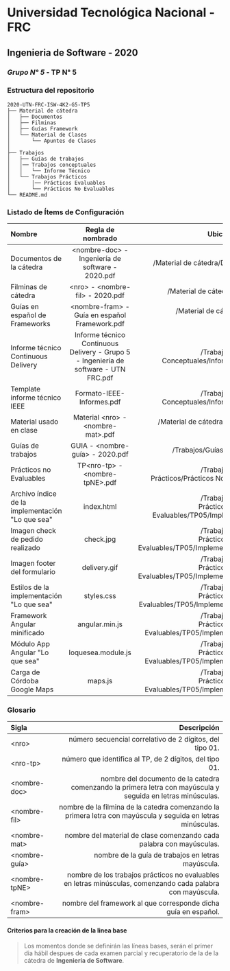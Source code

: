 # Universidad Tecnológica Nacional - FRC
## Ingenieria de Software - 2020
### *Grupo N° 5* - TP N° 5

### Estructura del repositorio

```
2020-UTN-FRC-ISW-4K2-G5-TP5
├── Material de cátedra
│   ├── Documentos
│   ├── Filminas
│   ├── Guías Framework
│   └── Material de Clases 
│       └── Apuntes de Clases   
│   
├── Trabajos
│   ├── Guías de trabajos
│   │── Trabajos conceptuales
│   │   └── Informe Técnico
│   └── Trabajos Prácticos
│       │── Prácticos Evaluables 
│       └── Prácticos No Evaluables
└── README.md

```

### Listado de Ítems de Configuración

| Nombre  | Regla de nombrado  | Ubicación física |
| :------------ |:---------------:| -----:|
| Documentos de la cátedra | \<nombre-doc> - Ingeniería de software - 2020.pdf | /Material de cátedra/Documentos
| Filminas de cátedra | \<nro> - \<nombre-fil> - 2020.pdf | /Material de cátedra/Filminas
| Guías en español de Frameworks | \<nombre-fram> - Guía en español Framework.pdf | /Material de cátedra/Guías Framework
| Informe técnico Continuous Delivery | Informe técnico Continuous Delivery - Grupo 5 - Ingeniería de software - UTN FRC.pdf | /Trabajos/Trabajos Conceptuales/Informe Técnico
| Template informe técnico IEEE | Formato-IEEE-Informes.pdf | /Trabajos/Trabajos Conceptuales/Informe Técnico
| Material usado en clase | Material \<nro> - \<nombre-mat>.pdf | /Material de cátedra/Material de clases
| Guías de trabajos | GUIA - \<nombre-guía> - 2020.pdf | /Trabajos/Guías de trabajos
| Prácticos no Evaluables | TP\<nro-tp> - \<nombre-tpNE>.pdf | /Trabajos/Trabajos Prácticos/Prácticos No Evaluables
| Archivo índice de la implementación "Lo que sea" | index.html | /Trabajos/Trabajos Prácticos/Prácticos Evaluables/TP05/Implementación
| Imagen check de pedido realizado | check.jpg | /Trabajos/Trabajos Prácticos/Prácticos Evaluables/TP05/Implementación/img
| Imagen footer del formulario | delivery.gif | /Trabajos/Trabajos Prácticos/Prácticos Evaluables/TP05/Implementación/img
| Estilos de la implementación "Lo que sea" | styles.css | /Trabajos/Trabajos Prácticos/Prácticos Evaluables/TP05/Implementación/css
| Framework Angular minificado | angular.min.js | /Trabajos/Trabajos Prácticos/Prácticos Evaluables/TP05/Implementación/js
| Módulo App Angular "Lo que sea" | loquesea.module.js | /Trabajos/Trabajos Prácticos/Prácticos Evaluables/TP05/Implementación/js
| Carga de Córdoba Google Maps | maps.js | /Trabajos/Trabajos Prácticos/Prácticos Evaluables/TP05/Implementación/js

### Glosario

| Sigla  | Descripción |
| :------------ | -----:|
| \<nro\> | número secuencial correlativo de 2 dígitos, del tipo 01.
| \<nro-tp\> | número que identifica al TP, de 2 dígitos, del tipo 01.
| \<nombre-doc\> | nombre del documento  de la catedra comenzando la primera letra con mayúscula y seguida en letras minúsculas.
| \<nombre-fil\> | nombre de la filmina  de la catedra comenzando la primera letra con mayúscula y seguida en letras minúsculas.
| \<nombre-mat\> | nombre del material de clase comenzando cada palabra con mayúsculas.
| \<nombre-guía\> | nombre de la guía de trabajos en letras mayúscula.
| \<nombre-tpNE\> | nombre de los trabajos prácticos no evaluables en letras minúsculas, comenzando cada palabra con mayúscula.
| \<nombre-fram\> | nombre del framework al que corresponde dicha guía en español.



#### Criterios para la creación de la linea base

>Los momentos donde se definirán las líneas bases, serán el primer dia hábil despues de cada examen parcial y recuperatorio de la de la cátedra de **Ingeniería de Software**.
